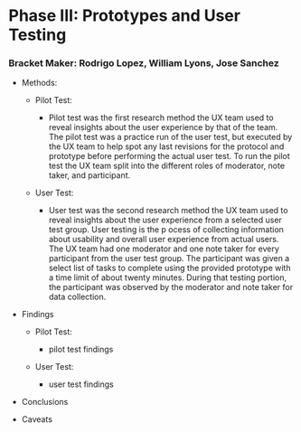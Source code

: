 # Phase III: Prototypes and User Testing

### Bracket Maker: Rodrigo Lopez, William Lyons, Jose Sanchez

+ Methods:
  + Pilot Test:
    + Pilot test was the first research method the UX team used to reveal insights about the user experience by that of the team. The pilot test was a practice run of the user test, but executed by the UX team to help spot any last revisions for the protocol and prototype before performing the actual user test. To run the pilot test the UX team split into the different roles of moderator, note taker, and participant.
    
  + User Test:
    + User test was the second research method the UX team used to reveal insights about the user experience from a selected user test group. User testing is the p ocess of collecting information about usability and overall user experience from actual users. The UX team had one moderator and one note taker for every participant from the user test group. The participant was given a select list of tasks to complete using the provided prototype with a time limit of about twenty minutes. During that testing portion, the participant was observed by the moderator and note taker for data collection.
    
+ Findings
  + Pilot Test:
    + pilot test findings
    
  + User Test:
    + user test findings
  
    
+ Conclusions
  
  
+ Caveats
  
  
